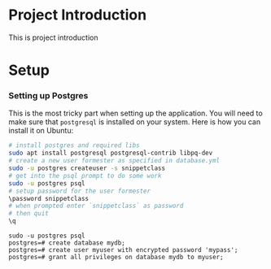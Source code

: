 # Project Introduction

This is project introduction

# Setup

### Setting up Postgres

This is the most tricky part when setting up the application. You will need to make sure that `postgresql` is installed on your system. Here is how you can install it on Ubuntu:

```bash
# install postgres and required libs
sudo apt install postgresql postgresql-contrib libpq-dev
# create a new user formester as specified in database.yml
sudo -u postgres createuser -s snippetclass
# get into the psql prompt to do some work
sudo -u postgres psql
# setup password for the user formester
\password snippetclass
# when prompted enter `snippetclass` as password
# then quit
\q
```

```
sudo -u postgres psql
postgres=# create database mydb;
postgres=# create user myuser with encrypted password 'mypass';
postgres=# grant all privileges on database mydb to myuser;
```
